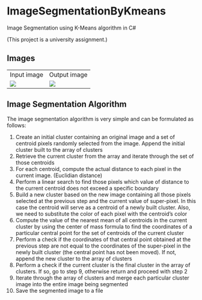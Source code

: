 # ImageSegmentationByKmeans
 Image Segmentation using K-Means algorithm in C#
 
(This project is a university assignment.)
 
 ## Images
<table>
  <tr>
    <td>Input image</td>
    <td>Output image</td>
  </tr>
  <tr>
    <td><img src="https://user-images.githubusercontent.com/67823654/87334828-91ec1080-c53f-11ea-84fd-595d1021a2ab.jpg"></td>
    <td><img src="https://user-images.githubusercontent.com/67823654/87334854-9ca6a580-c53f-11ea-9891-75cf499fa6f5.jpg"></td>
  </tr>
 </table>
 
 ## Image Segmentation Algorithm 
The image segmentation algorithm is very simple and can be formulated as follows:
1. Create an initial cluster containing an original image and a set of centroid pixels randomly selected from the image. Append the initial cluster built to the array of clusters
2. Retrieve the current cluster from the array and iterate through the set of those centroids
3. For each centroid, compute the actual distance to each pixel in the current image. (Euclidian distance)
4. Perform a linear search to find those pixels which value of distance to the current centroid does not exceed a specific boundary
5. Build a new cluster based on the new image containing all those pixels selected at the previous step and the current value of super-pixel. In this case the centroid will serve as a centroid of a newly built cluster. Also, we need to substitute the color of each pixel with the centroid’s color
6. Compute the value of the nearest mean of all centroids in the current cluster by using the center of mass formula to find the coordinates of a particular central point for the set of centroids of the current cluster
7. Perform a check if the coordinates of that central point obtained at the previous step are not equal to the coordinates of the super-pixel in the newly built cluster (the central point has not been moved). If not, append the new cluster to the array of clusters
8. Perform a check if the current cluster is the final cluster in the array of clusters. If so, go to step 9, otherwise return and proceed with step 2
9. Iterate through the array of clusters and merge each particular cluster image into the entire image being segmented
10. Save the segmented image to a file
